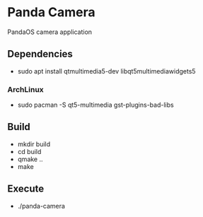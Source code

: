 # Panda Camera

PandaOS camera application

## Dependencies

* sudo apt install qtmultimedia5-dev libqt5multimediawidgets5

### ArchLinux

* sudo pacman -S qt5-multimedia gst-plugins-bad-libs

## Build

* mkdir build
* cd build
* qmake ..
* make

## Execute

* ./panda-camera
